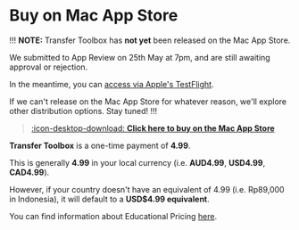 # Buy on Mac App Store

!!!
**NOTE:** Transfer Toolbox has **not yet** been released on the Mac App Store.

We submitted to App Review on 25th May at 7pm, and are still awaiting approval or rejection.

In the meantime, you can [access via Apple's TestFlight](https://testflight.apple.com/join/wccbIev6).

If we can't release on the Mac App Store for whatever reason, we'll explore other distribution options. Stay tuned!
!!!

> [:icon-desktop-download: **Click here to buy on the Mac App Store**](https://apps.apple.com/us/app/transfer-toolbox/id6449526499)

**Transfer Toolbox** is a one-time payment of **4.99**.

This is generally **4.99** in your local currency (i.e. **AUD4.99**, **USD4.99**, **CAD4.99**).

However, if your country doesn't have an equivalent of 4.99 (i.e. Rp89,000 in Indonesia), it will default to a **USD$4.99 equivalent**.

You can find information about Educational Pricing [here](https://transfertoolbox.io/educational/).
